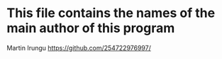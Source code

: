 # This file contains the names of the main author of this program

Martin Irungu <https://github.com/254722976997/>
